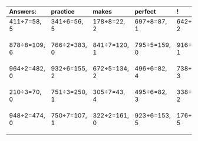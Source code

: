 | Answers: | practice | makes | perfect | ! |
| :--- | :--- | :--- | :--- | :--- |
| 411÷7=58, 5 | 341÷6=56, 5 | 178÷8=22, 2 | 697÷8=87, 1 | 642÷4=160, 2 | 
|   |   |   |   |   | 
|   |   |   |   |   | 
|   |   |   |   |   | 
| 878÷8=109, 6 | 766÷2=383, 0 | 841÷7=120, 1 | 795÷5=159, 0 | 916÷5=183, 1 | 
|   |   |   |   |   | 
|   |   |   |   |   | 
|   |   |   |   |   | 
| 964÷2=482, 0 | 932÷6=155, 2 | 672÷5=134, 2 | 496÷6=82, 4 | 738÷7=105, 3 | 
|   |   |   |   |   | 
|   |   |   |   |   | 
|   |   |   |   |   | 
| 210÷3=70, 0 | 751÷3=250, 1 | 305÷7=43, 4 | 495÷6=82, 3 | 338÷3=112, 2 | 
|   |   |   |   |   | 
|   |   |   |   |   | 
|   |   |   |   |   | 
| 948÷2=474, 0 | 750÷7=107, 1 | 322÷2=161, 0 | 923÷6=153, 5 | 176÷9=19, 5 | 
|   |   |   |   |   | 
|   |   |   |   |   | 
|   |   |   |   |   | 
